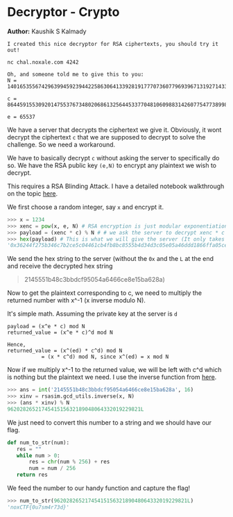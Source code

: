 # Decryptor - Crypto
**Author:** Kaushik S Kalmady

```
I created this nice decryptor for RSA ciphertexts, you should try it out!

nc chal.noxale.com 4242

Oh, and someone told me to give this to you: 
N = 140165355674296399459239442258630641339281917770736077969396713192714338090714726890918178888723629353043167144351074222216025145349467583141291274172356560132771690830020353668100494447956043734613525952945037667879068512918232837185005693504551982611886445611514773529698595162274883360353962852882911457919 

c = 86445915530920147553767348020686132564453377048106098831426077547738998373682256014690928256854752252580894971618956714013602556152722531577337080534714463052378206442086672725486411296963581166836329721403101091377505869510101752378162287172126836920825099014089297075416142603776647872962582390687281063434 

e = 65537
```

We have a server that decrypts the ciphertext we give it. Obviously, it wont decrypt the ciphertext `c` that we are supposed to decrypt to solve the challenge. So we need a workaround.

We have to basically decrypt `c` without asking the server to specifically do so. We have the RSA public key `(e,N)` to encrypt any plaintext we wish to decrypt.

This requires a RSA Blinding Attack. I have a detailed notebook walkthrough on the topic [here](https://gist.github.com/kaushiksk/57a74e7160ee0b8d3bfce1c80bbfb134).

We first choose a random integer, say `x` and encrypt it.
```python
>>> x = 1234
>>> xenc = pow(x, e, N) # RSA encryption is just modular exponentiation
>>> payload = (xenc * c) % N # # we ask the server to decrypt xenc * c (We are blinding the server to the actual ciphertext)
>>> hex(payload) # This is what we will give the server (It only takes hex input and gives hex output)
'0x36244f275b346c7b2ce5c04461cb4fb8bc8555b4d34d3c05e05a46ddd1866ffa05ce80b465661bb35d24852fb5134497a68298bc4714bb7f88b4d5b68fc46c637cce29b9f9c822c36d2872f92c49223adab141bc1e89cab07789b6f4bfe97b4fc35975683ec711d310de884106e7e6d191e38cee91fc07ef2ded80305006ff42L'
```

We send the hex string to the server (without the `0x` and the `L` at the end and receive the decrypted hex string
>  2145551b48c3bbdcf95054a6466ce8e15ba628a)

Now to get the plaintext corresponding to c, we need to multiply the returned number with x^-1 (x inverse modulo N).

It's simple math. Assuming the private key at the server is `d`
```
payload = (x^e * c) mod N
returned_value = (x^e * c)^d mod N

Hence,
returned_value = (x^(ed) * c^d) mod N
	       = (x * c^d) mod N, since x^(ed) = x mod N
```

Now if we multiply x^-1 to the returned value, we will be left with c^d which is nothing but the plaintext we need.
I use the inverse function from [here](https://github.com/kaushiksk/rsasim/blob/master/rsasim/gcd_utils.py).

```python
>>> ans = int('2145551b48c3bbdcf95054a6466ce8e15ba628a', 16)
>>> xinv = rsasim.gcd_utils.inverse(x, N)
>>> (ans * xinv) % N
9620282652174541515632189048064332019229821L
```

We just need to convert this number to a string and we should have our flag.

```python
def num_to_str(num):
   res = ""
   while num > 0:
       res = chr(num % 256) + res
       num = num / 256
   return res
```

We feed the number to our handy function and capture the flag!
```python
>>> num_to_str(9620282652174541515632189048064332019229821L)
'noxCTF{0u7sm4r73d}'
```

